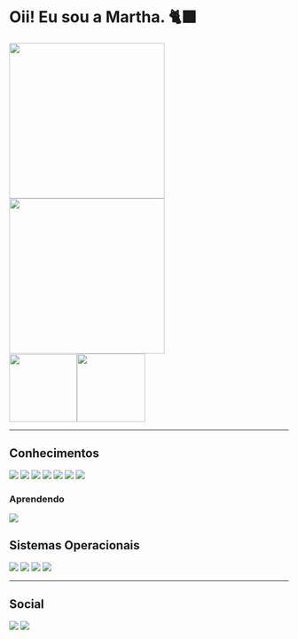 # Oii! Eu sou a Martha. 🐈‍⬛

<img align="center" height="280em" src="https://i.pinimg.com/originals/f4/89/83/f4898359c6678ab87594c1b05c02e0fb.gif"/>

<div>
<img align="center" height="280em" src="https://github-readme-stats.vercel.app/api?username=marthapagani&count_private=true&show_icons=true&theme=vision-friendly-dark&hide_border=true&hide=prs,issues&locale=pt-br"/>
<div>
<img height="122em" src="https://github-readme-stats.vercel.app/api/top-langs/?username=marthapagani&layout=compact&theme=vision-friendly-dark&hide_border=true&locale=pt-br"/><img height="123em" src="https://github-readme-stats.vercel.app/api/wakatime?username=marthapagani&theme=vision-friendly-dark&hide_border=true&locale=pt-br"/>
</div>
</div>

___

## Conhecimentos

<div>
<img src="https://img.shields.io/badge/Python-14354C?style=for-the-badge&logo=python&logoColor=white"/>
<img src="https://img.shields.io/badge/HTML5-E34F26?style=for-the-badge&logo=html5&logoColor=white"/>
<img src="https://img.shields.io/badge/CSS3-1572B6?style=for-the-badge&logo=css3&logoColor=white"/>
<img src="https://img.shields.io/badge/PHP-777BB4?style=for-the-badge&logo=php&logoColor=white"/>
<img src="https://img.shields.io/badge/Markdown-000000?style=for-the-badge&logo=markdown&logoColor=white"/>
<img src="https://img.shields.io/badge/MySQL-00000F?style=for-the-badge&logo=mysql&logoColor=white"/>
<img src="https://img.shields.io/badge/Microsoft_Excel-217346?style=for-the-badge&logo=microsoft-excel&logoColor=white"/>

</div>

### Aprendendo

<div>
<img src="https://img.shields.io/badge/JavaScript-F7DF1E?style=for-the-badge&logo=javascript&logoColor=black"/>
</div>

## Sistemas Operacionais

<div>
<img src="https://img.shields.io/badge/Debian-A81D33?style=for-the-badge&logo=debian&logoColor=white"/>
<img src="https://img.shields.io/badge/Linux_Mint-87CF3E?style=for-the-badge&logo=linux-mint&logoColor=white"/>
<img src="https://img.shields.io/badge/Ubuntu-E95420?style=for-the-badge&logo=ubuntu&logoColor=white"/>
<img src="https://img.shields.io/badge/Windows-0078D6?style=for-the-badge&logo=windows&logoColor=white"/>
</div>

___

## Social

<div>
<a href="https://instagram.com/amarthapagani"><img src="https://img.shields.io/badge/Instagram-E4405F?style=for-the-badge&logo=instagram&logoColor=white"/></a>
<a href="https://www.linkedin.com/in/marthapagani/"><img src="https://img.shields.io/badge/LinkedIn-0077B5?style=for-the-badge&logo=linkedin&logoColor=white"/></a>
</div>
